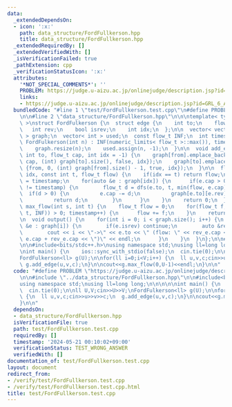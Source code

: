 ```yaml
---
data:
  _extendedDependsOn:
  - icon: ':x:'
    path: data_structure/FordFullkerson.hpp
    title: data_structure/FordFullkerson.hpp
  _extendedRequiredBy: []
  _extendedVerifiedWith: []
  _isVerificationFailed: true
  _pathExtension: cpp
  _verificationStatusIcon: ':x:'
  attributes:
    '*NOT_SPECIAL_COMMENTS*': ''
    PROBLEM: https://judge.u-aizu.ac.jp/onlinejudge/description.jsp?id=GRL_6_A
    links:
    - https://judge.u-aizu.ac.jp/onlinejudge/description.jsp?id=GRL_6_A
  bundledCode: "#line 1 \"test/FordFullkerson.test.cpp\"\n#define PROBLEM \"https://judge.u-aizu.ac.jp/onlinejudge/description.jsp?id=GRL_6_A\"\
    \n\n#line 2 \"data_structure/FordFullkerson.hpp\"\n\n\ntemplate< typename flow_t\
    \ >\nstruct FordFulkerson {\n  struct edge {\n    int to;\n    flow_t cap;\n \
    \   int rev;\n    bool isrev;\n    int idx;\n  };\n\n  vector< vector< edge >\
    \ > graph;\n  vector< int > used;\n  const flow_t INF;\n  int timestamp;\n\n \
    \ FordFulkerson(int n) : INF(numeric_limits< flow_t >::max()), timestamp(0) {\n\
    \    graph.resize(n);\n    used.assign(n, -1);\n  }\n\n  void add_edge(int from,\
    \ int to, flow_t cap, int idx = -1) {\n    graph[from].emplace_back((edge) {to,\
    \ cap, (int) graph[to].size(), false, idx});\n    graph[to].emplace_back((edge)\
    \ {from, 0, (int) graph[from].size() - 1, true, idx});\n  }\n\n  flow_t dfs(int\
    \ idx, const int t, flow_t flow) {\n    if(idx == t) return flow;\n    used[idx]\
    \ = timestamp;\n    for(auto &e : graph[idx]) {\n      if(e.cap > 0 && used[e.to]\
    \ != timestamp) {\n        flow_t d = dfs(e.to, t, min(flow, e.cap));\n      \
    \  if(d > 0) {\n          e.cap -= d;\n          graph[e.to][e.rev].cap += d;\n\
    \          return d;\n        }\n      }\n    }\n    return 0;\n  }\n\n  flow_t\
    \ max_flow(int s, int t) {\n    flow_t flow = 0;\n    for(flow_t f; (f = dfs(s,\
    \ t, INF)) > 0; timestamp++) {\n      flow += f;\n    }\n    return flow;\n  }\n\
    \n  void output() {\n    for(int i = 0; i < graph.size(); i++) {\n      for(auto\
    \ &e : graph[i]) {\n        if(e.isrev) continue;\n        auto &rev_e = graph[e.to][e.rev];\n\
    \        cout << i << \"->\" << e.to << \" (flow: \" << rev_e.cap << \"/\" <<\
    \ e.cap + rev_e.cap << \")\" << endl;\n      }\n    }\n  }\n};\n\n#line 4 \"test/FordFullkerson.test.cpp\"\
    \n\n#include<bits/stdc++.h>\nusing namespace std;\nusing ll=long long;\n\n\n\n\
    \nint main() {\n    ios::sync_with_stdio(false);\n  cin.tie(0);\n\nll U,V;cin>>U>>V;\n\
    FordFulkerson<ll> g(U);\n\nfor(ll i=0;i<V;i++) {\n  ll u,v,c;cin>>u>>v>>c;\n \
    \ g.add_edge(u,v,c);\n}\n\ncout<<g.max_flow(0,U-1)<<endl;\n}\n\n"
  code: "#define PROBLEM \"https://judge.u-aizu.ac.jp/onlinejudge/description.jsp?id=GRL_6_A\"\
    \n\n#include \"../data_structure/FordFullkerson.hpp\"\n\n#include<bits/stdc++.h>\n\
    using namespace std;\nusing ll=long long;\n\n\n\n\nint main() {\n    ios::sync_with_stdio(false);\n\
    \  cin.tie(0);\n\nll U,V;cin>>U>>V;\nFordFulkerson<ll> g(U);\n\nfor(ll i=0;i<V;i++)\
    \ {\n  ll u,v,c;cin>>u>>v>>c;\n  g.add_edge(u,v,c);\n}\n\ncout<<g.max_flow(0,U-1)<<endl;\n\
    }\n\n"
  dependsOn:
  - data_structure/FordFullkerson.hpp
  isVerificationFile: true
  path: test/FordFullkerson.test.cpp
  requiredBy: []
  timestamp: '2024-05-21 00:10:02+09:00'
  verificationStatus: TEST_WRONG_ANSWER
  verifiedWith: []
documentation_of: test/FordFullkerson.test.cpp
layout: document
redirect_from:
- /verify/test/FordFullkerson.test.cpp
- /verify/test/FordFullkerson.test.cpp.html
title: test/FordFullkerson.test.cpp
---
```

